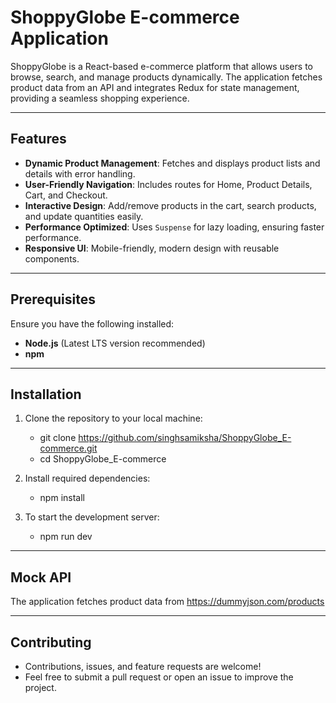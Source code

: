 # **ShoppyGlobe E-commerce Application**  

ShoppyGlobe is a React-based e-commerce platform that allows users to browse, search, and manage products dynamically. The application fetches product data from an API and integrates Redux for state management, providing a seamless shopping experience.

---

## **Features**
- **Dynamic Product Management**: Fetches and displays product lists and details with error handling.
- **User-Friendly Navigation**: Includes routes for Home, Product Details, Cart, and Checkout.
- **Interactive Design**: Add/remove products in the cart, search products, and update quantities easily.
- **Performance Optimized**: Uses `Suspense` for lazy loading, ensuring faster performance.
- **Responsive UI**: Mobile-friendly, modern design with reusable components.

---

## **Prerequisites**
Ensure you have the following installed:
- **Node.js** (Latest LTS version recommended)
- **npm** 

---

## **Installation**
1. Clone the repository to your local machine:  
   - git clone https://github.com/singhsamiksha/ShoppyGlobe_E-commerce.git
   - cd ShoppyGlobe_E-commerce

2. Install required dependencies:
   - npm install
     
3. To start the development server:
   - npm run dev
  
---

  
## **Mock API**
The application fetches product data from https://dummyjson.com/products


---


## **Contributing**
- Contributions, issues, and feature requests are welcome!
- Feel free to submit a pull request or open an issue to improve the project.

  

